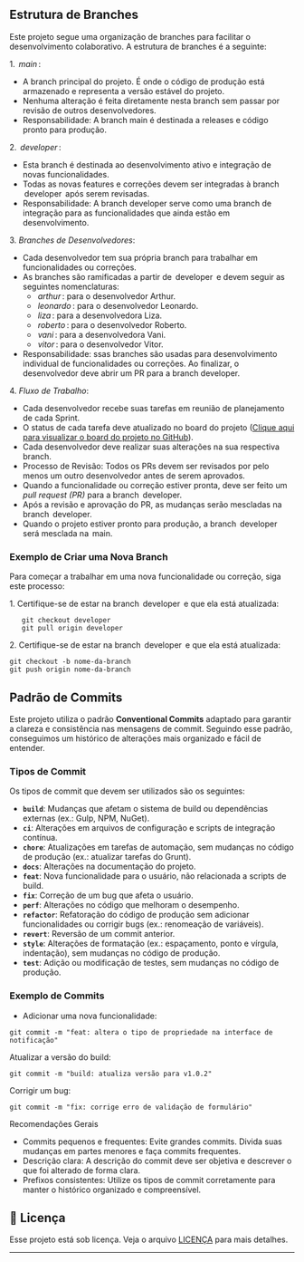## Estrutura de Branches

Este projeto segue uma organização de branches para facilitar o desenvolvimento colaborativo. A estrutura de branches é a seguinte:

1.⁠ ⁠*⁠ main ⁠*: 
   - A branch principal do projeto. É onde o código de produção está armazenado e representa a versão estável do projeto.
   - Nenhuma alteração é feita diretamente nesta branch sem passar por revisão de outros desenvolvedores.
   - Responsabilidade: A branch main é destinada a releases e código pronto para produção.

2.⁠ ⁠*⁠ developer ⁠*:
   - Esta branch é destinada ao desenvolvimento ativo e integração de novas funcionalidades.
   - Todas as novas features e correções devem ser integradas à branch ⁠ developer ⁠ após serem revisadas.
   - Responsabilidade: A branch developer serve como uma branch de integração para as funcionalidades que ainda estão em desenvolvimento.

3.⁠ ⁠*Branches de Desenvolvedores*:
   - Cada desenvolvedor tem sua própria branch para trabalhar em funcionalidades ou correções.
   - As branches são ramificadas a partir de ⁠ developer ⁠ e devem seguir as seguintes nomenclaturas:
     - *⁠ arthur ⁠*: para o desenvolvedor Arthur.
     - *⁠ leonardo ⁠*: para o desenvolvedor Leonardo.
     - *⁠ liza ⁠*: para a desenvolvedora Liza.
     - *⁠ roberto ⁠*: para o desenvolvedor Roberto.
     - *⁠ vani ⁠*: para a desenvolvedora Vani.
     - *⁠ vitor ⁠*: para o desenvolvedor Vitor.
   - Responsabilidade: ssas branches são usadas para desenvolvimento individual de funcionalidades ou correções. Ao finalizar, o desenvolvedor deve abrir um PR para a branch developer.

4.⁠ ⁠*Fluxo de Trabalho*:
   - Cada desenvolvedor recebe suas tarefas em reunião de planejamento de cada Sprint.
   - O status de cada tarefa deve atualizado no board do projeto ([Clique aqui para visualizar o board do projeto no GitHub](https://github.com/users/LeonardoReis86/projects/13)).
   - Cada desenvolvedor deve realizar suas alterações na sua respectiva branch.
   - Processo de Revisão: Todos os PRs devem ser revisados por pelo menos um outro desenvolvedor antes de serem aprovados.
   - Quando a funcionalidade ou correção estiver pronta, deve ser feito um *pull request (PR)* para a branch ⁠ developer.
   - Após a revisão e aprovação do PR, as mudanças serão mescladas na branch ⁠ developer.
   - Quando o projeto estiver pronto para produção, a branch ⁠ developer ⁠ será mesclada na ⁠ main.

### Exemplo de Criar uma Nova Branch
Para começar a trabalhar em uma nova funcionalidade ou correção, siga este processo:

1.⁠ ⁠Certifique-se de estar na branch ⁠ developer ⁠ e que ela está atualizada: 
```
   git checkout developer
   git pull origin developer
```
2.⁠ ⁠Certifique-se de estar na branch ⁠ developer ⁠ e que ela está atualizada:
```
git checkout -b nome-da-branch
git push origin nome-da-branch
```

## Padrão de Commits

Este projeto utiliza o padrão **Conventional Commits** adaptado para garantir a clareza e consistência nas mensagens de commit. Seguindo esse padrão, conseguimos um histórico de alterações mais organizado e fácil de entender.

### Tipos de Commit

Os tipos de commit que devem ser utilizados são os seguintes:

- **`build`**: Mudanças que afetam o sistema de build ou dependências externas (ex.: Gulp, NPM, NuGet).
- **`ci`**: Alterações em arquivos de configuração e scripts de integração contínua.
- **`chore`**: Atualizações em tarefas de automação, sem mudanças no código de produção (ex.: atualizar tarefas do Grunt).
- **`docs`**: Alterações na documentação do projeto.
- **`feat`**: Nova funcionalidade para o usuário, não relacionada a scripts de build.
- **`fix`**: Correção de um bug que afeta o usuário.
- **`perf`**: Alterações no código que melhoram o desempenho.
- **`refactor`**: Refatoração do código de produção sem adicionar funcionalidades ou corrigir bugs (ex.: renomeação de variáveis).
- **`revert`**: Reversão de um commit anterior.
- **`style`**: Alterações de formatação (ex.: espaçamento, ponto e vírgula, indentação), sem mudanças no código de produção.
- **`test`**: Adição ou modificação de testes, sem mudanças no código de produção.

### Exemplo de Commits

- Adicionar uma nova funcionalidade:
```
git commit -m "feat: altera o tipo de propriedade na interface de notificação"
```
Atualizar a versão do build:
```
git commit -m "build: atualiza versão para v1.0.2"
```
Corrigir um bug:
```
git commit -m "fix: corrige erro de validação de formulário"
```
Recomendações Gerais
- Commits pequenos e frequentes: Evite grandes commits. Divida suas mudanças em partes menores e faça commits frequentes.
- Descrição clara: A descrição do commit deve ser objetiva e descrever o que foi alterado de forma clara.
- Prefixos consistentes: Utilize os tipos de commit corretamente para manter o histórico organizado e compreensível.

## 📝 Licença

Esse projeto está sob licença. Veja o arquivo [LICENÇA](./License) para mais detalhes.

---
